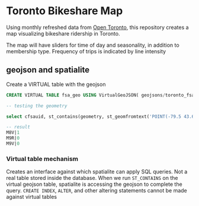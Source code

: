 # Toronto Bikeshare Map

Using monthly refreshed data from [Open Toronto](https://open.toronto.ca/dataset/bike-share-toronto-ridership-data/), this repository creates a map visualizing bikeshare ridership in Toronto. 

The map will have sliders for time of day and seasonality, in addition to membership type. Frequency of trips is indicated by line intensity

## geojson and spatialite

Create a VIRTUAL table with the geojson

```sql
CREATE VIRTUAL TABLE fsa_geo USING VirtualGeoJSON( geojsons/toronto_fsa_nldelim.geojson );

-- testing the geometry

select cfsauid, st_contains(geometry, st_geomfromtext('POINT(-79.5 43.6)')) as foo FROM fsa_geo order by foo desc limit 3;

-- result
M8V|1
M9R|0
M9V|0
```

### Virtual table mechanism

Creates an interface against which spatialite can apply SQL queries. Not a real table stored inside the database. When we run `ST_CONTAINS` on the virtual geojson table, spatialite is accessing the geojson to complete the query. `CREATE INDEX`, `ALTER`, and other altering statements cannot be made against virtual tables
